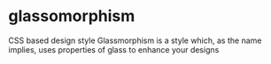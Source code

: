 # glassomorphism
CSS based design style
Glassmorphism is a style which, as the name implies, uses properties of glass to enhance your designs
